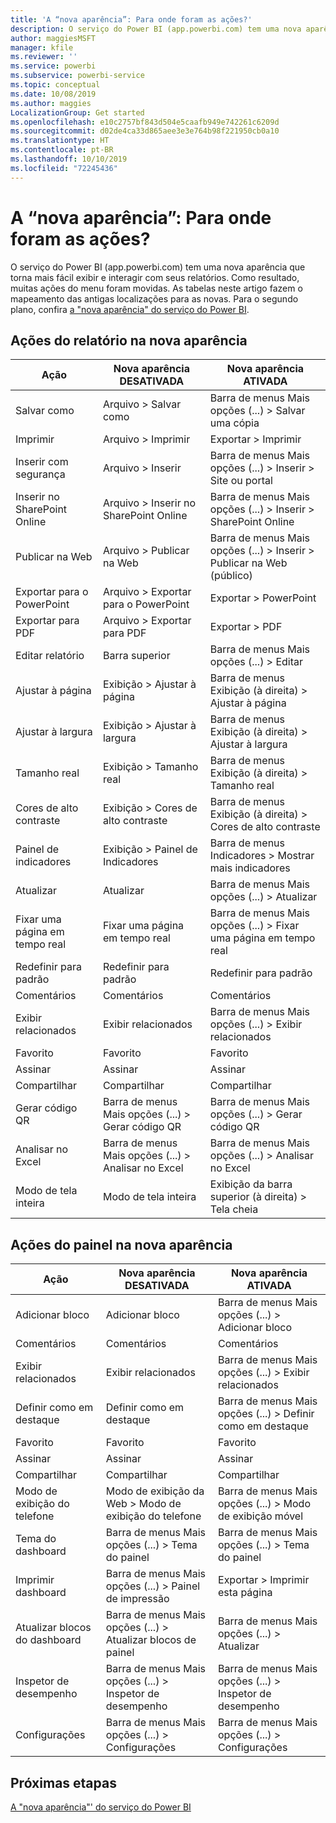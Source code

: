 ```yaml
---
title: 'A “nova aparência”: Para onde foram as ações?'
description: O serviço do Power BI (app.powerbi.com) tem uma nova aparência e muitas ações foram movidas. Este artigo possui tabelas com mapeamento de antigas localizações para as novas.
author: maggiesMSFT
manager: kfile
ms.reviewer: ''
ms.service: powerbi
ms.subservice: powerbi-service
ms.topic: conceptual
ms.date: 10/08/2019
ms.author: maggies
LocalizationGroup: Get started
ms.openlocfilehash: e10c2757bf843d504e5caafb949e742261c6209d
ms.sourcegitcommit: d02de4ca33d865aee3e3e764b98f221950cb0a10
ms.translationtype: HT
ms.contentlocale: pt-BR
ms.lasthandoff: 10/10/2019
ms.locfileid: "72245436"
---
```

# <a name="the-new-look-where-did-the-actions-go"></a>A “nova aparência”: Para onde foram as ações?

O serviço do Power BI (app.powerbi.com) tem uma nova aparência que torna mais fácil exibir e interagir com seus relatórios. Como resultado, muitas ações do menu foram movidas. As tabelas neste artigo fazem o mapeamento das antigas localizações para as novas. Para o segundo plano, confira [a "nova aparência" do serviço do Power BI](service-new-look.md).

## <a name="report-actions-in-the-new-look"></a>Ações do relatório na nova aparência

|Ação  |Nova aparência DESATIVADA  |Nova aparência ATIVADA  |
|---------|---------|---------|
| Salvar como | Arquivo > Salvar como  | Barra de menus Mais opções (...) > Salvar uma cópia |
| Imprimir | Arquivo > Imprimir | Exportar > Imprimir |
| Inserir com segurança | Arquivo > Inserir | Barra de menus Mais opções (...) > Inserir > Site ou portal |
| Inserir no SharePoint Online | Arquivo > Inserir no SharePoint Online | Barra de menus Mais opções (...) > Inserir > SharePoint Online |
| Publicar na Web | Arquivo > Publicar na Web | Barra de menus Mais opções (...) > Inserir > Publicar na Web (público) |
| Exportar para o PowerPoint | Arquivo > Exportar para o PowerPoint | Exportar > PowerPoint |
| Exportar para PDF | Arquivo > Exportar para PDF | Exportar > PDF |
|Editar relatório  | Barra superior   | Barra de menus Mais opções (...) > Editar |
| Ajustar à página | Exibição > Ajustar à página | Barra de menus Exibição (à direita) > Ajustar à página |
| Ajustar à largura | Exibição > Ajustar à largura | Barra de menus Exibição (à direita) > Ajustar à largura |
| Tamanho real | Exibição > Tamanho real | Barra de menus Exibição (à direita) > Tamanho real |
| Cores de alto contraste | Exibição > Cores de alto contraste | Barra de menus Exibição (à direita) > Cores de alto contraste |
| Painel de indicadores | Exibição > Painel de Indicadores |  Barra de menus Indicadores > Mostrar mais indicadores |
| Atualizar | Atualizar | Barra de menus Mais opções (...) > Atualizar |
| Fixar uma página em tempo real | Fixar uma página em tempo real | Barra de menus Mais opções (...) > Fixar uma página em tempo real |
| Redefinir para padrão | Redefinir para padrão | Redefinir para padrão |
| Comentários | Comentários | Comentários |
| Exibir relacionados | Exibir relacionados | Barra de menus Mais opções (...) > Exibir relacionados |
| Favorito | Favorito | Favorito |
| Assinar | Assinar |Assinar |
| Compartilhar | Compartilhar | Compartilhar |
| Gerar código QR | Barra de menus Mais opções (...) > Gerar código QR | Barra de menus Mais opções (...) > Gerar código QR |
| Analisar no Excel | Barra de menus Mais opções (...) > Analisar no Excel | Barra de menus Mais opções (...) > Analisar no Excel |
| Modo de tela inteira | Modo de tela inteira | Exibição da barra superior (à direita) > Tela cheia |

## <a name="dashboard-actions-in-the-new-look"></a>Ações do painel na nova aparência

|Ação  |Nova aparência DESATIVADA  |Nova aparência ATIVADA  |
|---------|---------|---------|
| Adicionar bloco | Adicionar bloco | Barra de menus Mais opções (...) > Adicionar bloco |
| Comentários | Comentários | Comentários |
| Exibir relacionados | Exibir relacionados | Barra de menus Mais opções (...) > Exibir relacionados |
| Definir como em destaque | Definir como em destaque| Barra de menus Mais opções (...) > Definir como em destaque|
| Favorito | Favorito | Favorito |
| Assinar | Assinar |Assinar |
| Compartilhar | Compartilhar | Compartilhar |
| Modo de exibição do telefone | Modo de exibição da Web > Modo de exibição do telefone | Barra de menus Mais opções (...) > Modo de exibição móvel |
| Tema do dashboard | Barra de menus Mais opções (...) > Tema do painel | Barra de menus Mais opções (...) > Tema do painel |
| Imprimir dashboard | Barra de menus Mais opções (...) > Painel de impressão | Exportar > Imprimir esta página |
| Atualizar blocos do dashboard | Barra de menus Mais opções (...) > Atualizar blocos de painel | Barra de menus Mais opções (...) > Atualizar |
| Inspetor de desempenho | Barra de menus Mais opções (...) > Inspetor de desempenho | Barra de menus Mais opções (...) > Inspetor de desempenho |
| Configurações | Barra de menus Mais opções (...) > Configurações | Barra de menus Mais opções (...) > Configurações |

## <a name="next-steps"></a>Próximas etapas

[A "nova aparência"' do serviço do Power BI](service-new-look.md)

